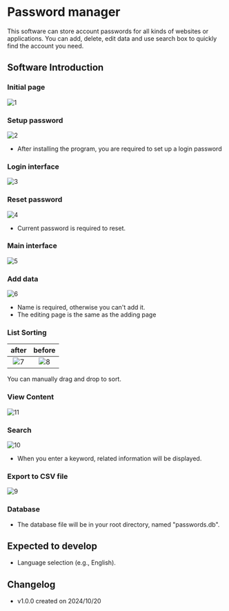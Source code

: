 # Password manager

This software can store account passwords for all kinds of websites or applications.
You can add, delete, edit data and use search box to quickly find the account you need.

## Software Introduction

### Initial page
![1](Images/1.png)

### Setup password
![2](Images/2.png)
* After installing the program, you are required to set up a login password

### Login interface
![3](Images/3.png)

### Reset password
![4](Images/4.png)
* Current password is required to reset.

### Main interface
![5](Images/5.png)

### Add data
![6](Images/6.png)
* Name is required, otherwise you can't add it.
* The editing page is the same as the adding page

### List Sorting
| after | before |
| :------: | :------: |
| ![7](Images/7.png) | ![8](Images/8.png) |

You can manually drag and drop to sort.

### View Content
![11](Images/11.png)

### Search
![10](Images/10.png)
* When you enter a keyword, related information will be displayed.

### Export to CSV file
![9](Images/9.png)

### Database
* The database file will be in your root directory, named "passwords.db".

## Expected to develop
* Language selection (e.g., English).

## Changelog

* v1.0.0 created on 2024/10/20
